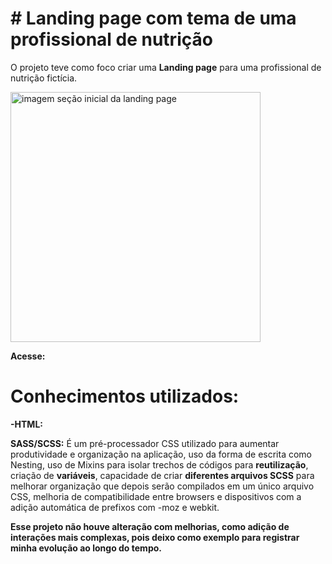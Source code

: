 # # Landing page com tema de uma profissional de nutrição

O projeto teve como foco criar uma <strong>Landing page</strong> para uma profissional de nutrição fictícia.


<img width="400px" heigth="400px" src="" alt="imagem seção inicial da landing page">

<strong>Acesse: </strong>

# <strong>Conhecimentos utilizados:</strong>

<strong>-HTML:</strong> 

<strong>SASS/SCSS:</strong> É um pré-processador CSS utilizado para aumentar produtividade e organização na aplicação, uso da forma de escrita como Nesting, uso de Mixins para isolar trechos de códigos para <strong>reutilização</strong>, criação de <strong>variáveis</strong>, capacidade de criar <strong>diferentes arquivos SCSS</strong> para melhorar organização que depois serão compilados em um único arquivo CSS, melhoria de <srong>compatibilidade entre browsers</strong> e dispositivos com a adição automática de prefixos com -moz e webkit.



<strong>Esse projeto não houve alteração com melhorias, como adição de interações mais complexas, pois deixo como exemplo para registrar minha evolução ao longo do tempo.</strong>

